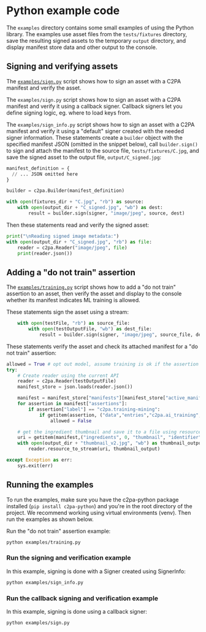 # Python example code 

The `examples` directory contains some small examples of using the Python library.
The examples use asset files from the `tests/fixtures` directory, save the resulting signed assets to the temporary `output` directory, and display manifest store data and other output to the console.

## Signing and verifying assets

The [`examples/sign.py`](https://github.com/contentauth/c2pa-python/blob/main/examples/sign.py) script shows how to sign an asset with a C2PA manifest and verify the asset.


The `examples/sign.py` script shows how to sign an asset with a C2PA manifest and verify it using a callback signer. Callback signers let you define signing logic, eg. where to load keys from.

The `examples/sign_info.py` script shows how to sign an asset with a C2PA manifest and verify it using a "default" signer created with the needed signer information.
These statements create a `builder` object with the specified manifest JSON (omitted in the snippet below), call `builder.sign()` to sign and attach the manifest to the source file, `tests/fixtures/C.jpg`, and save the signed asset to the output file, `output/C_signed.jpg`:

```py
manifest_definition = {
  // ... JSON omitted here
}

builder = c2pa.Builder(manifest_definition)

with open(fixtures_dir + "C.jpg", "rb") as source:
    with open(output_dir + "C_signed.jpg", "wb") as dest:
        result = builder.sign(signer, "image/jpeg", source, dest)
```

Then these statements read and verify the signed asset:

```py
print("\nReading signed image metadata:")
with open(output_dir + "C_signed.jpg", "rb") as file:
    reader = c2pa.Reader("image/jpeg", file)
    print(reader.json())
```

## Adding a "do not train" assertion

The [`examples/training.py`](https://github.com/contentauth/c2pa-python/blob/main/examples/training.py) script shows how to add a "do not train" assertion to an asset, then verify the asset and display to the console whether its manifest indicates ML training is allowed.

These statements sign the asset using a stream:

```py
    with open(testFile, "rb") as source_file:
        with open(testOutputFile, "wb") as dest_file:
            result = builder.sign(signer, "image/jpeg", source_file, dest_file)
```

These statements verify the asset and check its attached manifest for a "do not train" assertion:

```py
allowed = True # opt out model, assume training is ok if the assertion doesn't exist
try:
    # Create reader using the current API
    reader = c2pa.Reader(testOutputFile)
    manifest_store = json.loads(reader.json())

    manifest = manifest_store["manifests"][manifest_store["active_manifest"]]
    for assertion in manifest["assertions"]:
        if assertion["label"] == "c2pa.training-mining":
            if getitem(assertion, ("data","entries","c2pa.ai_training","use")) == "notAllowed":
                allowed = False

    # get the ingredient thumbnail and save it to a file using resource_to_stream
    uri = getitem(manifest,("ingredients", 0, "thumbnail", "identifier"))
    with open(output_dir + "thumbnail_v2.jpg", "wb") as thumbnail_output:
        reader.resource_to_stream(uri, thumbnail_output)

except Exception as err:
    sys.exit(err)
```

## Running the examples

To run the examples, make sure you have the c2pa-python package installed (`pip install c2pa-python`) and you're in the root directory of the project. We recommend working using virtual environments (venv). Then run the examples as shown below.

Run the "do not train" assertion example:

```bash
python examples/training.py
```

### Run the signing and verification example

In this example, signing is done with a Signer created using SignerInfo:

```bash
python examples/sign_info.py
```

### Run the callback signing and verification example

In this example, signing is done using a callback signer:

```bash
python examples/sign.py
```


